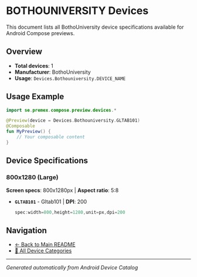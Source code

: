 # BOTHOUNIVERSITY Devices

This document lists all BothoUniversity device specifications available for Android Compose previews.

## Overview

- **Total devices**: 1
- **Manufacturer**: BothoUniversity
- **Usage**: `Devices.Bothouniversity.DEVICE_NAME`

## Usage Example

```kotlin
import se.premex.compose.preview.devices.*

@Preview(device = Devices.Bothouniversity.GLTAB101)
@Composable
fun MyPreview() {
    // Your composable content
}
```

## Device Specifications

### 800x1280 (Large)

**Screen specs**: 800x1280px | **Aspect ratio**: 5:8

- **`GLTAB101`** - Gltab101 | **DPI**: 200
  ```kotlin
  spec:width=800,height=1280,unit=px,dpi=200
  ```

## Navigation

- [← Back to Main README](../../README.md)
- [📱 All Device Categories](../README.md)

---
*Generated automatically from Android Device Catalog*
